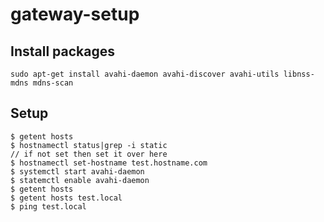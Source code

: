 # gateway-setup

## Install packages

```
sudo apt-get install avahi-daemon avahi-discover avahi-utils libnss-mdns mdns-scan
```

## Setup
```
$ getent hosts
$ hostnamectl status|grep -i static
// if not set then set it over here
$ hostnamectl set-hostname test.hostname.com
$ systemctl start avahi-daemon
$ statemctl enable avahi-daemon
$ getent hosts
$ getent hosts test.local
$ ping test.local
```
